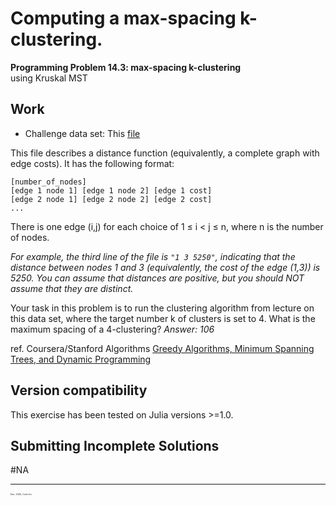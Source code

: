 # Computing a max-spacing k-clustering.

  **Programming Problem 14.3: max-spacing k-clustering**  
  using Kruskal MST


## Work

 - Challenge data set: This [file](https://github.com/pascal-p/julia-exercism/blob/master/Algo/14-3-greedy-single-link-clustering/testfiles/input_clustering1.txt)

This file describes a distance function (equivalently, a complete graph with edge costs). It has the following format:

    [number_of_nodes]
    [edge 1 node 1] [edge 1 node 2] [edge 1 cost]
    [edge 2 node 1] [edge 2 node 2] [edge 2 cost]
    ...

There is one edge (i,j) for each choice of 1 ≤ i < j ≤ n, where n is the number of nodes.

*For example, the third line of the file is `"1 3 5250"`, indicating that the distance between nodes 1 and 3 (equivalently, the cost of the edge (1,3)) is 5250. You can assume that distances are positive, but you should NOT assume that they are distinct.*

Your task in this problem is to run the clustering algorithm from lecture on this data set, where the target number k of clusters is set to 4. What is the maximum spacing of a 4-clustering? *Answer: 106*

ref. Coursera/Stanford Algorithms [Greedy Algorithms, Minimum Spanning Trees, and Dynamic Programming](https://www.coursera.org/learn/algorithms-greedy/home/welcome)

## Version compatibility
This exercise has been tested on Julia versions >=1.0.

## Submitting Incomplete Solutions
#NA

<hr />
<p style="font-size:0.25em">Dec. 2020, Corto Inc</p>
